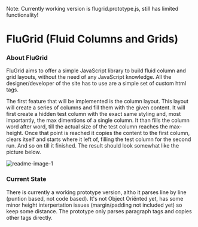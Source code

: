 Note: Currently working version is flugrid.prototype.js, still has limited functionality!

# FluGrid (Fluid Columns and Grids)

### About FluGrid

FluGrid aims to offer a simple JavaScript library to build fluid column and grid layouts, without the need of any JavaScript knowledge. All the designer/developer of the site has to use are a simple set of custom html tags.

The first feature that will be implemented is the column layout. This layout will create a series of columns and fill them with the given content. It will first create a hidden test column with the exact same styling and, most importantly, the max dimentions of a single column. It than fills the column word after word, till the actual size of the test column reaches the max-height. Once that point is reached it copies the content to the first column, clears itself and starts where it left of, filling the test column for the second run. And so on till it finished. The result should look somewhat like the picture below.

![readme-image-1](https://cloud.githubusercontent.com/assets/3801567/7186072/79ca665a-e467-11e4-8eb7-c9add87c6d7f.png)

### Current State

There is currently a working prototype version, altho it parses line by line (puntion based, not code based). It's not Object Oriënted yet, has some minor height interpertation issues (margin/padding not included yet) so keep some distance. The prototype only parses paragraph tags and copies other tags directly.

